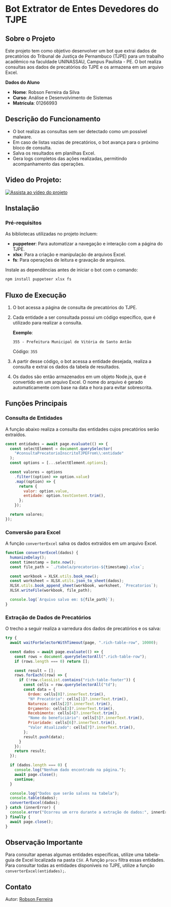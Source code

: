 # Bot Extrator de Entes Devedores do TJPE

## Sobre o Projeto

Este projeto tem como objetivo desenvolver um bot que extrai dados de precatórios do Tribunal de Justiça de Pernambuco (TJPE) para um trabalho acadêmico na faculdade UNINASSAU, Campus Paulista - PE. O bot realiza consultas aos dados de precatórios do TJPE e os armazena em um arquivo Excel.

**Dados do Aluno**

- **Nome**: Robson Ferreira da Silva
- **Curso**: Análise e Desenvolvimento de Sistemas
- **Matrícula**: 01266993

## Descrição do Funcionamento

- O bot realiza as consultas sem ser detectado como um possível malware.
- Em caso de listas vazias de precatórios, o bot avança para o próximo bloco de consulta.
- Salva os resultados em planilhas Excel.
- Gera logs completos das ações realizadas, permitindo acompanhamento das operações.

## Video do Projeto:

[![Assista ao vídeo do projeto](https://i.imgur.com/v2zFWhf.png)](https://youtu.be/btGx-XWLFQw)

## Instalação

### Pré-requisitos

As bibliotecas utilizadas no projeto incluem:

- **puppeteer**: Para automatizar a navegação e interação com a página do TJPE.
- **xlsx**: Para a criação e manipulação de arquivos Excel.
- **fs**: Para operações de leitura e gravação de arquivos.

Instale as dependências antes de iniciar o bot com o comando:

```bash
npm install puppeteer xlsx fs
```

## Fluxo de Execução

1. O bot acessa a página de consulta de precatórios do TJPE.
2. Cada entidade a ser consultada possui um código específico, que é utilizado para realizar a consulta.

   **Exemplo**:

   ```
   355 - Prefeitura Municipal de Vitória de Santo Antão
   ```

   Código: `355`

3. A partir desse código, o bot acessa a entidade desejada, realiza a consulta e extrai os dados da tabela de resultados.
4. Os dados são então armazenados em um objeto Node.js, que é convertido em um arquivo Excel. O nome do arquivo é gerado automaticamente com base na data e hora para evitar sobrescrita.

## Funções Principais

### Consulta de Entidades

A função abaixo realiza a consulta das entidades cujos precatórios serão extraídos.

```javascript
const entidades = await page.evaluate(() => {
  const selectElement = document.querySelector(
    "#consultaPrecatorioInscritoTJPEFrom\\:entidade"
  );
  const options = [...selectElement.options];

  const valores = options
    .filter((option) => option.value)
    .map((option) => {
      return {
        valor: option.value,
        entidade: option.textContent.trim(),
      };
    });

  return valores;
});
```

### Conversão para Excel

A função `converterExcel` salva os dados extraídos em um arquivo Excel.

```javascript
function converterExcel(dados) {
  humanizeDelay();
  const timestamp = Date.now();
  const file_path = `./tabela/precatorios-${timestamp}.xlsx`;

  const workbook = XLSX.utils.book_new();
  const worksheet = XLSX.utils.json_to_sheet(dados);
  XLSX.utils.book_append_sheet(workbook, worksheet, `Precatorios`);
  XLSX.writeFile(workbook, file_path);

  console.log(`Arquivo salvo em: ${file_path}`);
}
```

### Extração de Dados de Precatórios

O trecho a seguir realiza a varredura dos dados de precatórios e os salva:

```javascript
try {
  await waitForSelectorWithTimeout(page, ".rich-table-row", 10000);

  const dados = await page.evaluate(() => {
    const rows = document.querySelectorAll(".rich-table-row");
    if (rows.length === 0) return [];

    const result = [];
    rows.forEach((row) => {
      if (!row.classList.contains("rich-table-footer")) {
        const cells = row.querySelectorAll("td");
        const data = {
          Ordem: cells[0]?.innerText.trim(),
          "Nº Precatório": cells[1]?.innerText.trim(),
          Natureza: cells[2]?.innerText.trim(),
          Orçamento: cells[3]?.innerText.trim(),
          Recebimento: cells[4]?.innerText.trim(),
          "Nome do beneficiário": cells[5]?.innerText.trim(),
          Prioridade: cells[6]?.innerText.trim(),
          "Valor Atualizado": cells[7]?.innerText.trim(),
        };
        result.push(data);
      }
    });
    return result;
  });

  if (dados.length === 0) {
    console.log("Nenhum dado encontrado na página.");
    await page.close();
    continue;
  }

  console.log("Dados que serão salvos na tabela");
  console.table(dados);
  converterExcel(dados);
} catch (innerError) {
  console.error("Ocorreu um erro durante a extração de dados:", innerError);
} finally {
  await page.close();
}
```

## Observação Importante

Para consultar apenas algumas entidades específicas, utilize uma tabela-guia de Excel localizada na pasta `CSV`. A função `procv` filtra essas entidades. Para consultar todas as entidades disponíveis no TJPE, utilize a função `converterExcel(entidades);`.

## Contato

Autor: [Robson Ferreira](https://github.com/RobsonFe)
